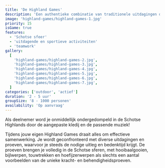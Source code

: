 ```yaml
---
title: 'De Highland Games'
description: 'Een authentieke combinatie van traditionele uitdagingen doordrenkt met een Schots karakter.'
image: 'highland-games/highland-games-1.jpg'
priority: 15
isGame: true
features:
  - 'Schotse sfeer'
  - 'uitdagende en sportieve activiteiten'
  - 'teamwork'
gallery:
  [
    'highland-games/highland-games-2.jpg',
    'highland-games/highland-games-3.jpg',
    'highland-games/highland-games-4.jpg',
    'highland-games/highland-games-5.jpg',
    'highland-games/highland-games-6.jpg',
    'highland-games/highland-games-7.jpg',
  ]
categories: ['outdoor', 'actief']
duration: '2 - 5 uur'
groupSize: '8 - 1000 personen'
availability: 'Op aanvraag'
---
```


Als deelnemer word je onmiddellijk ondergedompeld in de Schotse Highlands door de aangepaste kledij en de passende muziek!

Tijdens jouw eigen Highland Games draait alles om effectieve samenwerking. Je wordt geconfronteerd met diverse uitdagingen en proeven, waarvoor je steeds de nodige uitleg en bedenktijd krijgt. De proeven brengen je volledig in de Schotse sferen, met hooibaalgooien, bijlwerpen, touwtrekken en hoefijzerwerpen als slechts een aantal voorbeelden van de unieke kracht- en behendigheidsproeven.
